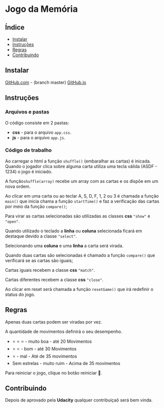 # Jogo da Memória

## Índice
* [Instalar](#instalação)
* [Instruções](#instruções)
* [Regras](#regras)
* [Contribuindo](#contribuindo)

## Instalar

[GitHub.com](https://github.com/kubr2017/memory-game) - (branch master)
[GitHub.io](https://eneasmarques.github.io/memorygame/)

## Instruções

### Arquivos e pastas

O código consiste em 2 pastas:
* **css** - para o arquivo `app.css`.
* **js** - para o arquivo `app.js`.

### Código de trabalho

Ao carregar o html a função `shuffle()` (embaralhar as cartas) é inicada. Quando o jogador clica sobre alguma carta utiliza uma tecla válida (ASDF - 1234) o jogo é iniciado.

A função`shuffle(array)` recebe um array com as cartas e os dispõe em um nova ordem.

Ao clicar em uma carta ou ao teclar A, S, D, F, 1, 2 ou 3 é chamada a função `main()` que inicia chama a função `startTime()` e faz a verificação das cartas por meio da função `compare()`;

Para virar as cartas selecionadas são utilizadas as classes **css** `"show"` e `"open"`.

Quando utilizado o teclado a **linha** ou **coluna** selecionada ficará em destaque devido a classe `"select"`.

Selecionando uma **coluna** e uma **linha** a carta será virada.

Quando duas cartas são selecionadas é chamado a função `compare()` que verificará se as cartas são iguais;

Cartas iguais recebem a classe **css** `"match"`.

Cartas diferentes recebem a classe **css** `"close"`.

Ao clicar em reset será chamada a função `resetGame()` que irá redefinir o status do jogo.

## Regras

  Apenas duas cartas podem ser viradas por vez.

  A quantidade de movimentos definirá o seu desempenho.

- :star: :star: :star: - muito boa - até 20 Movimentos
- :star: :star: - bom - até 30 Movimentos
- :star: - mal - Até de 35 movimentos
- Sem estrelas - muito ruim - Acima de 35 movimentos

Para reiniciar o jogo, clique no botão reiniciar :repeat:.

## Contribuindo

Depois de aprovado pela **Udacity** qualquer contribuiçaõ será bem vinda.